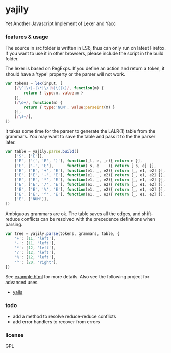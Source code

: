 # yajily
Yet Another Javascript Implement of Lexer and Yacc

### features & usage
The source in src folder is written in ES6, thus can only run on latest Firefox. If you want to use it in other browsers, please include the script in the build folder.

The lexer is based on RegExps. If you define an action and return a token, it should have a 'type' property or the parser will not work.
```javascript
var tokens = lex(input, [
	[/\^|\+|-|\*|\/|%|\(|\)/, function(m) {
		return { type:m, value:m }
	}],
	[/\d+/, function(m) {
		return { type:'NUM', value:parseInt(m) }
	}],
	[/\s+/],
])
```

It takes some time for the parser to generate the LALR(1) table from the grammars. You may want to save the table and pass it to the the parser later.
```javascript
var table = yajily.parse.build([
	['S', ['E']],
	['E', ['(', 'E', ')'], function(_l, e, _r){ return e }],
	['E', ['-', 'E'],      function(_s, e    ){ return [_s, e] }],
	['E', ['E', '+', 'E'], function(e1, _, e2){ return [_, e1, e2] }],
	['E', ['E', '-', 'E'], function(e1, _, e2){ return [_, e1, e2] }],
	['E', ['E', '*', 'E'], function(e1, _, e2){ return [_, e1, e2] }],
	['E', ['E', '/', 'E'], function(e1, _, e2){ return [_, e1, e2] }],
	['E', ['E', '%', 'E'], function(e1, _, e2){ return [_, e1, e2] }],
	['E', ['E', '^', 'E'], function(e1, _, e2){ return [_, e1, e2] }],
	['E', ['NUM']],
])
```

Ambiguous grammars are ok. The table saves all the edges, and shift-reduce conflicts can be resolved with the precedence definitions when parsing.
```javascript
var tree = yajily.parse(tokens, grammars, table, {
	'+': [11, 'left'],
	'-': [11, 'left'],
	'*': [12, 'left'],
	'/': [12, 'left'],
	'%': [12, 'left'],
	'^': [20, 'right'],
})
```

See [example.html](https://github.com/oxyflour/yajily/blob/master/example.html) for more details. Also see the following project for advanced uses.
* [yalls](https://github.com/oxyflour/yalls)

### todo
* add a method to resolve reduce-reduce conflicts
* add error handlers to recover from errors

### license
GPL